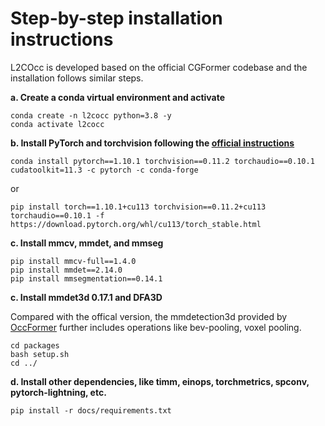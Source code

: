 # Step-by-step installation instructions

L2COcc is developed based on the official CGFormer codebase and the installation follows similar steps.

**a. Create a conda virtual environment and activate**


```shell
conda create -n l2cocc python=3.8 -y
conda activate l2cocc
```

**b. Install PyTorch and torchvision following the [official instructions](https://pytorch.org/get-started/previous-versions/)**

```shell
conda install pytorch==1.10.1 torchvision==0.11.2 torchaudio==0.10.1 cudatoolkit=11.3 -c pytorch -c conda-forge
```

or 

```shell
pip install torch==1.10.1+cu113 torchvision==0.11.2+cu113 torchaudio==0.10.1 -f https://download.pytorch.org/whl/cu113/torch_stable.html
```

**c. Install mmcv, mmdet, and mmseg**

```shell
pip install mmcv-full==1.4.0
pip install mmdet==2.14.0
pip install mmsegmentation==0.14.1
```

**c. Install mmdet3d 0.17.1 and DFA3D**

Compared with the offical version, the mmdetection3d provided by [OccFormer](https://github.com/zhangyp15/OccFormer) further includes operations like bev-pooling, voxel pooling. 

```shell
cd packages
bash setup.sh
cd ../
```

**d. Install other dependencies, like timm, einops, torchmetrics, spconv, pytorch-lightning, etc.**

```shell
pip install -r docs/requirements.txt
```

